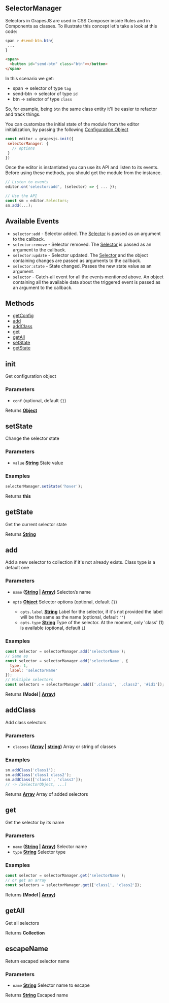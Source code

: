<!-- Generated by documentation.js. Update this documentation by updating the source code. -->

## SelectorManager

Selectors in GrapesJS are used in CSS Composer inside Rules and in Components as classes. To illustrate this concept let's take
a look at this code:

```css
span > #send-btn.btn{
 ...
}
```

```html
<span>
  <button id="send-btn" class="btn"></button>
</span>
```

In this scenario we get:

*   span     -> selector of type `tag`
*   send-btn -> selector of type `id`
*   btn      -> selector of type `class`

So, for example, being `btn` the same class entity it'll be easier to refactor and track things.

You can customize the initial state of the module from the editor initialization, by passing the following [Configuration Object][1]

```js
const editor = grapesjs.init({
 selectorManager: {
   // options
 }
})
```

Once the editor is instantiated you can use its API and listen to its events. Before using these methods, you should get the module from the instance.

```js
// Listen to events
editor.on('selector:add', (selector) => { ... });

// Use the API
const sm = editor.Selectors;
sm.add(...);
```

## Available Events

*   `selector:add` - Selector added. The [Selector] is passed as an argument to the callback.
*   `selector:remove` - Selector removed. The [Selector] is passed as an argument to the callback.
*   `selector:update` - Selector updated. The [Selector] and the object containing changes are passed as arguments to the callback.
*   `selector:state` - State changed. Passes the new state value as an argument.
*   `selector` - Catch-all event for all the events mentioned above. An object containing all the available data about the triggered event is passed as an argument to the callback.

## Methods

*   [getConfig][2]
*   [add][3]
*   [addClass][4]
*   [get][5]
*   [getAll][6]
*   [setState][7]
*   [getState][8]

[Selector]: selector.html

## init

Get configuration object

### Parameters

*   `conf`   (optional, default `{}`)

Returns **[Object][9]** 

## setState

Change the selector state

### Parameters

*   `value` **[String][10]** State value

### Examples

```javascript
selectorManager.setState('hover');
```

Returns **this** 

## getState

Get the current selector state

Returns **[String][10]** 

## add

Add a new selector to collection if it's not already exists. Class type is a default one

### Parameters

*   `name` **([String][10] | [Array][11])** Selector/s name
*   `opts` **[Object][9]** Selector options (optional, default `{}`)

    *   `opts.label` **[String][10]** Label for the selector, if it's not provided the label will be the same as the name (optional, default `''`)
    *   `opts.type` **[String][10]** Type of the selector. At the moment, only 'class' (1) is available (optional, default `1`)

### Examples

```javascript
const selector = selectorManager.add('selectorName');
// Same as
const selector = selectorManager.add('selectorName', {
  type: 1,
  label: 'selectorName'
});
// Multiple selectors
const selectors = selectorManager.add(['.class1', '.class2', '#id1']);
```

Returns **(Model | [Array][11])** 

## addClass

Add class selectors

### Parameters

*   `classes` **([Array][11] | [string][10])** Array or string of classes

### Examples

```javascript
sm.addClass('class1');
sm.addClass('class1 class2');
sm.addClass(['class1', 'class2']);
// -> [SelectorObject, ...]
```

Returns **[Array][11]** Array of added selectors

## get

Get the selector by its name

### Parameters

*   `name` **([String][10] | [Array][11])** Selector name
*   `type` **[String][10]** Selector type

### Examples

```javascript
const selector = selectorManager.get('selectorName');
// or get an array
const selectors = selectorManager.get(['class1', 'class2']);
```

Returns **(Model | [Array][11])** 

## getAll

Get all selectors

Returns **Collection** 

## escapeName

Return escaped selector name

### Parameters

*   `name` **[String][10]** Selector name to escape

Returns **[String][10]** Escaped name

[1]: https://github.com/artf/grapesjs/blob/master/src/selector_manager/config/config.js

[2]: #getconfig

[3]: #add

[4]: #addclass

[5]: #get

[6]: #getall

[7]: #setstate

[8]: #getstate

[9]: https://developer.mozilla.org/docs/Web/JavaScript/Reference/Global_Objects/Object

[10]: https://developer.mozilla.org/docs/Web/JavaScript/Reference/Global_Objects/String

[11]: https://developer.mozilla.org/docs/Web/JavaScript/Reference/Global_Objects/Array
